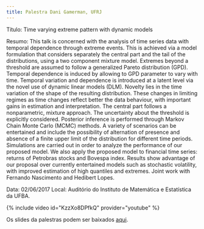 ```yaml
---
title: Palestra Dani Gamerman, UFRJ
---
```


Título: Time varying extreme pattern with dynamic models

Resumo: This talk is concerned with the analysis of time series data with temporal dependence through extreme events. This is achieved via a model formulation that considers separately the central part and the tail of the distributions, using a two component mixture model. Extremes beyond a threshold are assumed to follow a generalized Pareto distribution (GPD). Temporal dependence is induced by allowing to GPD parameter to vary with time. Temporal variation and dependence is introduced at a latent level via the novel use of dynamic linear models (DLM). Novelty lies in the time variation of the shape of the resulting distribution. These changes in limiting regimes as time changes reflect better the data behaviour, with important gains in estimation and interpretation. The central part follows a nonparametric, mixture approach. The uncertainty about the threshold is explicitly considered. Posterior inference is performed through Markov Chain Monte Carlo (MCMC) methods. A variety of scenarios can be entertained and include the possibility of alternation of presence and absence of a finite upper limit of the distribution for different time periods. Simulations are carried out in order to analyze the performance of our proposed model. We also apply the proposed model to financial time series: returns of Petrobras stocks and Bovespa index. Results show advantage of our proposal over currently entertained models such as stochastic volatility, with improved estimation of high quantiles and extremes. Joint work with Fernando Nascimento and Hedibert Lopes.

Data: 02/06/2017
Local: Auditório do Instituto de Matemática e Estatística da UFBA.

{% include video id="KzzXo8DPfkQ" provider="youtube" %}

Os slides da palestras podem ser baixados [aqui](DANI2017UFBA.pdf).


